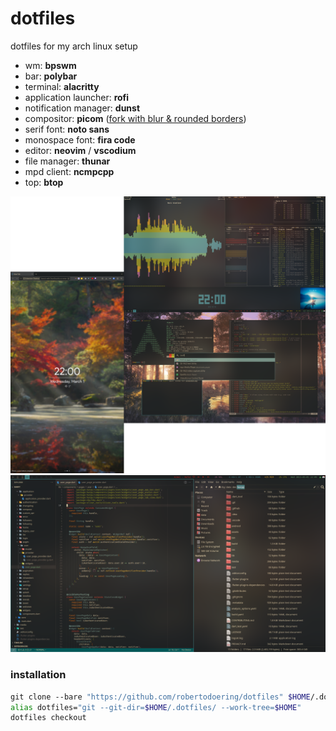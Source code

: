 # dotfiles

dotfiles for my arch linux setup

- wm: **bpswm**
- bar: **polybar**
- terminal: **alacritty**
- application launcher: **rofi**
- notification manager: **dunst**
- compositor: **picom** ([fork with blur & rounded borders](https://aur.archlinux.org/packages/picom-ibhagwan-git))
- serif font: **noto sans**
- monospace font: **fira code**
- editor: **neovim** / **vscodium**
- file manager: **thunar**
- mpd client: **ncmpcpp**
- top: **btop**

<img src=".local/share/dotfiles-screenshots/full.png">

<img src=".local/share/dotfiles-screenshots/main.png">


### installation

```sh
git clone --bare "https://github.com/robertodoering/dotfiles" $HOME/.dotfiles
alias dotfiles="git --git-dir=$HOME/.dotfiles/ --work-tree=$HOME"
dotfiles checkout
```